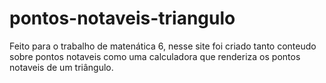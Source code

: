 # pontos-notaveis-triangulo

Feito para o trabalho de matenática 6, nesse site foi criado tanto conteudo
sobre pontos notaveis como uma calculadora que renderiza os pontos notaveis
de um triângulo.
